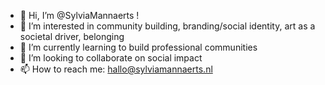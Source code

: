 - 👋 Hi, I’m @SylviaMannaerts !
- 👀 I’m interested in community building, branding/social identity, art as a societal driver, belonging
- 🌱 I’m currently learning to build professional communities
- 💞️ I’m looking to collaborate on social impact
- 📫 How to reach me: hallo@sylviamannaerts.nl

<!---
SylviaMannaerts/SylviaMannaerts is a ✨ special ✨ repository because its `README.md` (this file) appears on your GitHub profile.
You can click the Preview link to take a look at your changes.
--->

